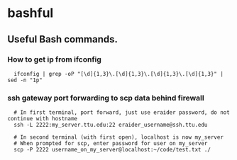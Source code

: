 # bashful
## Useful Bash commands.

### How to get ip from ifconfig
```
  ifconfig | grep -oP "[\d]{1,3}\.[\d]{1,3}\.[\d]{1,3}\.[\d]{1,3}" | sed -n "1p"
```

### ssh gateway port forwarding to scp data behind firewall 
```
  # In first terminal, port forward, just use eraider password, do not continue with hostname
  ssh -L 2222:my_server.ttu.edu:22 eraider_username@ssh.ttu.edu
  
  # In second terminal (with first open), localhost is now my_server
  # When prompted for scp, enter password for user on my_server
  scp -P 2222 username_on_my_server@localhost:~/code/test.txt ./
```
